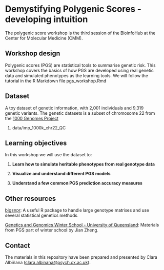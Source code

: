 # Demystifying Polygenic Scores - developing intuition
The polygenic score workshop is the third session of the BioinfoHub at the Center for Molecular Medicine (CMM). 

## Workshop design

Polygenic scores (PGS) are statistical tools to summarise genetic risk. This workshop covers the basics of how PGS are developed using real genetic data and simulated phenotypes as the learning tools. We will follow the tutorial in the R Markdown file pgs_workshop.Rmd

## Dataset
A toy dataset of genetic information, with 2,001 individuals and 9,319 genetic variants. The genetic datasets is a subset of chromosome 22 from the [1000 Genomes Project](https://bochet.gcc.biostat.washington.edu/beagle/1000_Genomes_phase3_v5a/b37.vcf/chr22.1kg.phase3.v5a.vcf.gz)

1. data/imp_1000k_chr22_QC

## Learning objectives
In this workshop we will use the dataset to:  

  1) **Learn how to simulate heritable phenotypes from real genotype data**
  
  2) **Visualize and understand different PGS models**  
  
  3) **Understand a few common PGS prediction accuracy measures** 
   
## Other resources
[bigsnpr](https://privefl.github.io/bigsnpr/): A useful R package to handle large genotype matrixes and use several statistical genetics methods.

[Genetics and Genomics Winter School - University of Queensland](https://cnsgenomics.com/data/teaching/GNGWS24/module5/): Materials from PGS part of winter school by Jian Zheng.

## Contact
The materials in this repository have been prepared and presented by Clara Albiñana (clara.albinana@psych.ox.ac.uk).

